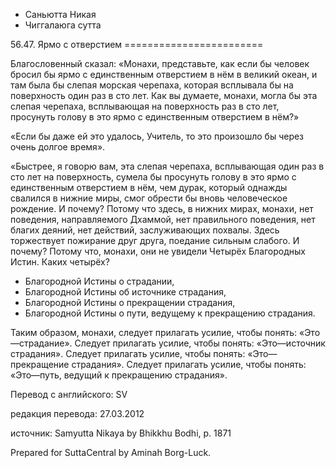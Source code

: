 









* Саньютта Никая
* Чиггалаюга сутта


56\.47\. Ярмо с отверстием
\=\=\=\=\=\=\=\=\=\=\=\=\=\=\=\=\=\=\=\=\=\=\=\=



Благословенный сказал: «Монахи, представьте, как если бы человек бросил бы ярмо с единственным отверстием в нём в великий океан, и там была бы слепая морская черепаха, которая всплывала бы на поверхность один раз в сто лет\. Как вы думаете, монахи, могла бы эта слепая черепаха, всплывающая на поверхность раз в сто лет, просунуть голову в это ярмо с единственным отверстием в нём?»


«Если бы даже ей это удалось, Учитель, то это произошло бы через очень долгое время»\.


«Быстрее, я говорю вам, эта слепая черепаха, всплывающая один раз в сто лет на поверхность, сумела бы просунуть голову в это ярмо с единственным отверстием в нём, чем дурак, который однажды свалился в нижние миры, смог обрести бы вновь человеческое рождение\. И почему? Потому что здесь, в нижних мирах, монахи, нет поведения, направляемого Дхаммой, нет правильного поведения, нет благих деяний, нет действий, заслуживающих похвалы\. Здесь торжествует пожирание друг друга, поедание сильным слабого\. И почему? Потому что, монахи, они не увидели Четырёх Благородных Истин\. Каких четырёх?


* Благородной Истины о страдании,
* Благородной Истины об источнике страдания,
* Благородной Истины о прекращении страдания,
* Благородной Истины о пути, ведущему к прекращению страдания\.


Таким образом, монахи, следует прилагать усилие, чтобы понять: «Это—страдание»\. Следует прилагать усилие, чтобы понять: «Это—источник страдания»\. Следует прилагать усилие, чтобы понять: «Это—прекращение страдания»\. Следует прилагать усилие, чтобы понять: «Это—путь, ведущий к прекращению страдания»\.



Перевод с английского: SV


редакция перевода: 27\.03\.2012


источник: Samyutta Nikaya by Bhikkhu Bodhi, p\. 1871


Prepared for SuttaCentral by Aminah Borg\-Luck\.






